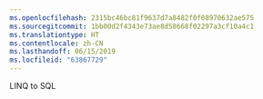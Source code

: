 ```yaml
---
ms.openlocfilehash: 2315bc46bc81f9637d7a8482f0f08970632ae575
ms.sourcegitcommit: 1bb00d2f4343e73ae8d58668f02297a3cf10a4c1
ms.translationtype: HT
ms.contentlocale: zh-CN
ms.lasthandoff: 06/15/2019
ms.locfileid: "63867729"
---
```

LINQ to SQL